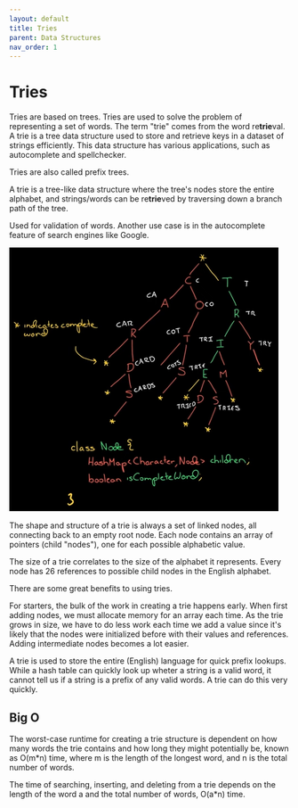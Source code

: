 ```yaml
---
layout: default
title: Tries
parent: Data Structures
nav_order: 1
---
```


# Tries

Tries are based on trees. Tries are used to solve the problem of representing a set of words. The term "trie" comes from the word re**trie**val. A trie is a tree data structure used to store and retrieve keys in a dataset of strings efficiently. This data structure has various applications, such as autocomplete and spellchecker.

Tries are also called prefix trees.

A trie is a tree-like data structure where the tree's nodes store the entire alphabet, and strings/words can be re**trie**ved by traversing down a branch path of the tree.

Used for validation of words. Another use case is in the autocomplete feature of search engines like Google.

![tries](../../assets/img/tries.png)

The shape and structure of a trie is always a set of linked nodes, all connecting back to an empty root node. Each node contains an array of pointers (child "nodes"), one for each possible alphabetic value.

The size of a trie correlates to the size of the alphabet it represents. Every node has 26 references to possible child nodes in the English alphabet.

<!-- TODO: https://medium.com/basecs/trying-to-understand-tries-3ec6bede0014 - Replicate the exercise given at "Giving trie traversal a try" with another saying and adding a new word. -->

There are some great benefits to using tries.

For starters, the bulk of the work in creating a trie happens early. When first adding nodes, we must allocate memory for an array each time. As the trie grows in size, we have to do less work each time we add a value since it's likely that the nodes were initialized before with their values and references. Adding intermediate nodes becomes a lot easier.

A trie is used to store the entire (English) language for quick prefix lookups. While a hash table can quickly look up wheter a string is a valid word, it cannot tell us if a string is a prefix of any valid words. A trie can do this very quickly.

## Big O

The worst-case runtime for creating a trie structure is dependent on how many words the trie contains and how long they might potentially be, known as O(m*n) time, where m is the length of the longest word, and n is the total number of words.

The time of searching, inserting, and deleting from a trie depends on the length of the word a and the total number of words, O(a*n) time.
